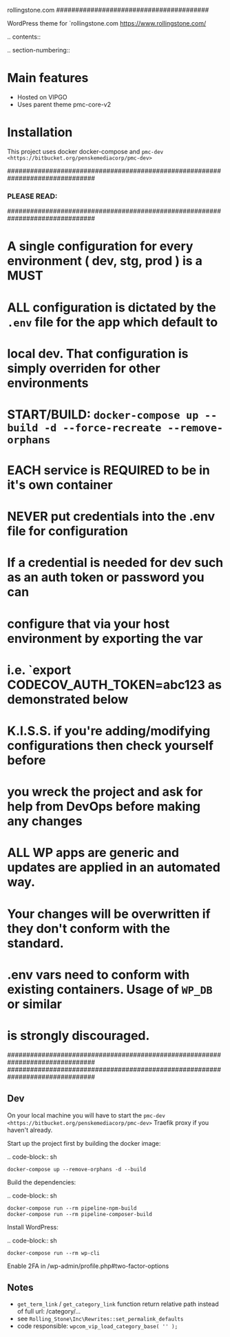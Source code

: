 rollingstone.com
########################################

WordPress theme for `rollingstone.com <https://www.rollingstone.com/>

.. contents::

.. section-numbering::

Main features
=============

* Hosted on VIPGO
* Uses parent theme pmc-core-v2

Installation
============
This project uses docker docker-compose and `pmc-dev <https://bitbucket.org/penskemediacorp/pmc-dev>`

###############################################################################
### PLEASE READ:
###############################################################################
# A single configuration for every environment ( dev, stg, prod ) is a MUST
# ALL configuration is dictated by the `.env` file for the app which default to
# local dev. That configuration is simply overriden for other environments
# START/BUILD: `docker-compose up --build -d --force-recreate --remove-orphans`
# EACH service is REQUIRED to be in it's own container
# NEVER put credentials into the .env file for configuration
#  If a credential is needed for dev such as an auth token or password you can
#  configure that via your host environment by exporting the var
#  i.e. `export CODECOV_AUTH_TOKEN=abc123 as demonstrated below
# K.I.S.S. if you're adding/modifying configurations then check yourself before
#  you wreck the project and ask for help from DevOps before making any changes
#  ALL WP apps are generic and updates are applied in an automated way.
#  Your changes will be overwritten if they don't conform with the standard.
# .env vars need to conform with existing containers. Usage of `WP_DB` or similar
#  is strongly discouraged.
###############################################################################
###############################################################################

Dev
-----
On your local machine you will have to start the `pmc-dev <https://bitbucket.org/penskemediacorp/pmc-dev>` Traefik proxy if you haven't already.

Start up the project first by building the docker image:

.. code-block:: sh

    docker-compose up --remove-orphans -d --build

Build the dependencies:

.. code-block:: sh

    docker-compose run --rm pipeline-npm-build
    docker-compose run --rm pipeline-composer-build

Install WordPress:

.. code-block:: sh

    docker-compose run --rm wp-cli

Enable 2FA in /wp-admin/profile.php#two-factor-options

Notes
-----
- `get_term_link` / `get_category_link` function return relative path instead of full url: /category/...
 - see `Rolling_Stone\Inc\Rewrites::set_permalink_defaults`
 - code responsible: `wpcom_vip_load_category_base( '' );`
